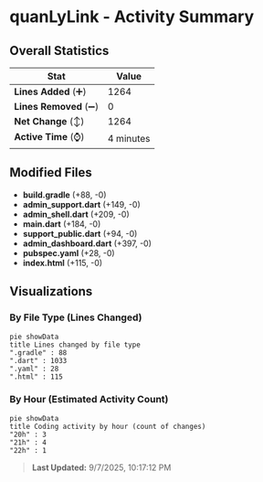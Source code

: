 # quanLyLink - Activity Summary 

## Overall Statistics

| Stat                   | Value                                                             |
| ---------------------- | ----------------------------------------------------------------- |
| **Lines Added** (➕)   | 1264                                          |
| **Lines Removed** (➖) | 0                                        |
| **Net Change** (↕)    | 1264                |
| **Active Time** (⌚)   | 4 minutes |


## Modified Files
- **build.gradle** (+88, -0)
- **admin_support.dart** (+149, -0)
- **admin_shell.dart** (+209, -0)
- **main.dart** (+184, -0)
- **support_public.dart** (+94, -0)
- **admin_dashboard.dart** (+397, -0)
- **pubspec.yaml** (+28, -0)
- **index.html** (+115, -0)

## Visualizations

### By File Type (Lines Changed)

```mermaid
pie showData
title Lines changed by file type
".gradle" : 88
".dart" : 1033
".yaml" : 28
".html" : 115
```

### By Hour (Estimated Activity Count)

```mermaid
pie showData
title Coding activity by hour (count of changes)
"20h" : 3
"21h" : 4
"22h" : 1
```


> **Last Updated:** 9/7/2025, 10:17:12 PM
